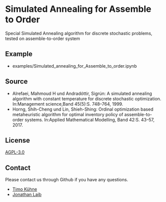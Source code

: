 # Simulated Annealing for Assemble to Order
Special Simulated Annealing algorithm for discrete stochastic problems, tested on assemble-to-order system

## Example
* examples/Simulated_annealing_for_Assemble_to_order.ipynb

## Source
* Alrefaei, Mahmoud H und Andradóttir, Sigrún: A simulated annealing algorithm with constant temperature for discrete stochastic optimization. In:Management science,Band 45(5):S. 748–764, 1999.
* Horng, Shih-Cheng und Lin, Shieh-Shing: Ordinal optimization based metaheuristic algorithm for optimal inventory policy of assemble-to-order systems. In:Applied Mathematical Modelling, Band 42:S. 43–57, 2017.

## License
[AGPL-3.0](https://choosealicense.com/licenses/agpl-3.0/)

## Contact
Please contact us through Github if you have any questions.
* [Timo Kühne](https://github.com/h3nkl3r)
* [Jonathan Laib](https://github.com/jonathanlaib)


